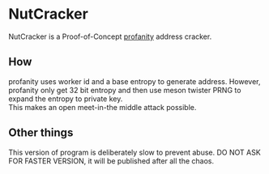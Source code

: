 # NutCracker

NutCracker is a Proof-of-Concept [profanity](https://github.com/johguse/profanity/blob/master/Dispatcher.cpp) address cracker.

## How

profanity uses worker id and a base entropy to generate address. However, profanity only get 32 bit entropy and then use meson twister PRNG to expand the entropy to private key.  
This makes an open meet-in-the middle attack possible.

## Other things

This version of program is deliberately slow to prevent abuse. DO NOT ASK FOR FASTER VERSION, it will be published after all the chaos.

